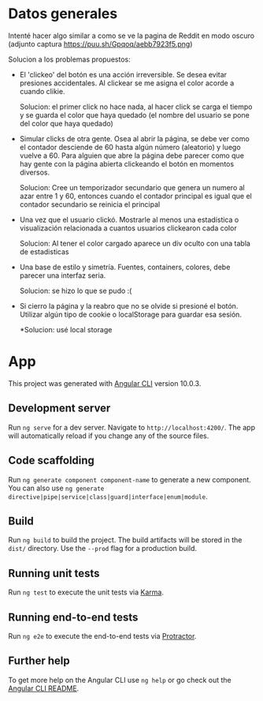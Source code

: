 # Datos generales

Intenté hacer algo similar a como se ve la pagina de Reddit en modo oscuro (adjunto captura https://puu.sh/Gpqoq/aebb7923f5.png)

Solucion a los problemas propuestos:

* El 'clickeo' del botón es una acción irreversible. Se desea evitar presiones accidentales. Al clickear se me asigna el color acorde a cuando clikie.
    
    Solucion: el primer click no hace nada, al hacer click se carga el tiempo y se guarda el color que haya quedado (el nombre del usuario se pone del color que haya quedado)

* Simular clicks de otra gente. Osea al abrir la página, se debe ver como el contador desciende de 60 hasta algún número (aleatorio) y luego vuelve a 60. Para alguien que abre la página debe parecer como que hay gente con la página abierta clickeando el botón en momentos diversos.

    Solucion: Cree un temporizador secundario que genera un numero al azar entre 1 y 60, entonces cuando el contador principal es igual que el contador secundario
    se reinicia el principal

* Una vez que el usuario clickó. Mostrarle al menos una estadística o visualización relacionada a cuantos usuarios clickearon cada color

    Solucion: Al tener el color cargado aparece un div oculto con una tabla de estadisticas

* Una base de estilo y simetría. Fuentes, containers, colores, debe parecer una interfaz seria.

    Solucion: se hizo lo que se pudo :(

* Si cierro la página y la reabro que no se olvide si presioné el botón. Utilizar algún tipo de cookie o localStorage para guardar esa sesión.

    *Solucion: usé local storage

# App

This project was generated with [Angular CLI](https://github.com/angular/angular-cli) version 10.0.3.

## Development server

Run `ng serve` for a dev server. Navigate to `http://localhost:4200/`. The app will automatically reload if you change any of the source files.

## Code scaffolding

Run `ng generate component component-name` to generate a new component. You can also use `ng generate directive|pipe|service|class|guard|interface|enum|module`.

## Build

Run `ng build` to build the project. The build artifacts will be stored in the `dist/` directory. Use the `--prod` flag for a production build.

## Running unit tests

Run `ng test` to execute the unit tests via [Karma](https://karma-runner.github.io).

## Running end-to-end tests

Run `ng e2e` to execute the end-to-end tests via [Protractor](http://www.protractortest.org/).

## Further help

To get more help on the Angular CLI use `ng help` or go check out the [Angular CLI README](https://github.com/angular/angular-cli/blob/master/README.md).
